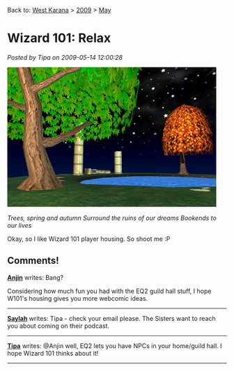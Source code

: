 Back to: [West Karana](/posts/westkarana.md) > [2009](/posts/2009/westkarana.md) > [May](./westkarana.md)
# Wizard 101: Relax

*Posted by Tipa on 2009-05-14 12:00:28*

![wizardgraphicalclient-2009-05-14-07-21-08-54](../../../uploads/2009/05/wizardgraphicalclient-2009-05-14-07-21-08-54.jpg "wizardgraphicalclient-2009-05-14-07-21-08-54")

*Trees, spring and autumn
Surround the ruins of our dreams
Bookends to our lives*

Okay, so I like Wizard 101 player housing. So shoot me :P

## Comments!

**[Anjin](http://bulletpointsblog.blogspot.com)** writes: Bang?

Considering how much fun you had with the EQ2 guild hall stuff, I hope W101's housing gives you more webcomic ideas.

---

**[Saylah](http://notadiary.typepad.com/mysticworlds)** writes: Tipa - check your email please. The Sisters want to reach you about coming on their podcast.

---

**[Tipa](https://chasingdings.com)** writes: @Anjin well, EQ2 lets you have NPCs in your home/guild hall. I hope Wizard 101 thinks about it!

---

